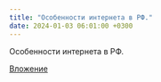 ```yaml
---
title: "Особенности интернета в РФ."
date: 2024-01-03 06:01:00 +0300
---
```


Особенности интернета в РФ.

[Вложение](/assets/vk_photos/4/PI9Rl5rE2tw.jpg)
